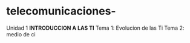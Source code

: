 # telecomunicaciones-
Unidad 1 **INTRODUCCION A LAS TI**
Tema 1: Evolucion de las Ti
Tema 2: medio de ci

